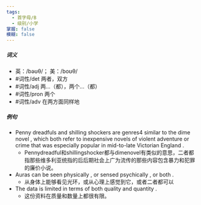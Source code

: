 ```yaml
---
tags:
  - 首字母/B
  - 级别/小学
掌握: false
模糊: false
---
```

##### 词义
- 英：/bəʊθ/； 美：/boʊθ/
- #词性/det  两者，双方
- #词性/adj  两...（都），两个...（都）
- #词性/pron  两个
- #词性/adv  在两方面同样地
##### 例句
- Penny dreadfuls and shilling shockers are genres4 similar to the dime novel , which both refer to inexpensive novels of violent adventure or crime that was especially popular in mid-to-late Victorian England .
	- Pennydreadful和shillingshocker都与dimenovel有类似的意思，二者都指那些维多利亚统指的后后期社会上广为流传的那些内容包含暴力和犯罪的廉价小说。
- Auras can be seen physically , or sensed psychically , or both .
	- 从身体上能够看见光环，或从心理上感觉到它，或者二者都可以
- The data is limited in terms of both quality and quantity .
	- 这份资料在质量和数量上都很有限。
